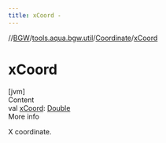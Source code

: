 ```yaml
---
title: xCoord -
---
```

//[BGW](../../../index.md)/[tools.aqua.bgw.util](../index.md)/[Coordinate](index.md)/[xCoord](x-coord.md)



# xCoord  
[jvm]  
Content  
val [xCoord](x-coord.md): [Double](https://kotlinlang.org/api/latest/jvm/stdlib/kotlin/-double/index.html)  
More info  


X coordinate.

  



